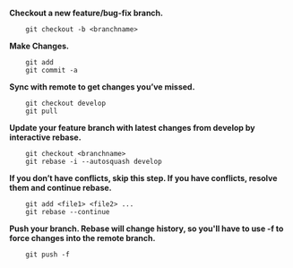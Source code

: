 **Checkout a new feature/bug-fix branch.**

		git checkout -b <branchname>
		
**Make Changes.**

		git add
		git commit -a
		
**Sync with remote to get changes you’ve missed.**

		git checkout develop
		git pull
		
**Update your feature branch with latest changes from develop by interactive rebase.**

		git checkout <branchname>
		git rebase -i --autosquash develop
		
**If you don’t have conflicts, skip this step. If you have conflicts, resolve them and continue rebase.**

		git add <file1> <file2> ...
		git rebase --continue
		
**Push your branch. Rebase will change history, so you'll have to use -f to force changes into the remote branch.**

		git push -f